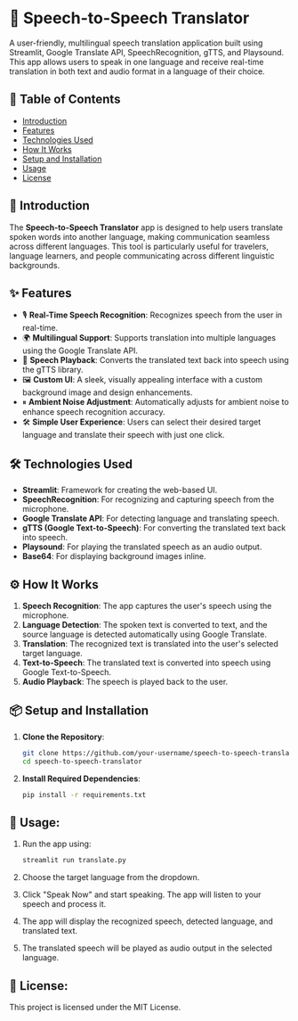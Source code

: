 # 🎤 Speech-to-Speech Translator

A user-friendly, multilingual speech translation application built using Streamlit, Google Translate API, SpeechRecognition, gTTS, and Playsound. This app allows users to speak in one language and receive real-time translation in both text and audio format in a language of their choice.

## 📝 Table of Contents
- [Introduction](#introduction)
- [Features](#features)
- [Technologies Used](#technologies-used)
- [How It Works](#how-it-works)
- [Setup and Installation](#setup-and-installation)
- [Usage](#usage)
- [License](#license)

## 📖 Introduction
The **Speech-to-Speech Translator** app is designed to help users translate spoken words into another language, making communication seamless across different languages. This tool is particularly useful for travelers, language learners, and people communicating across different linguistic backgrounds.

## ✨ Features
- 🎙 **Real-Time Speech Recognition**: Recognizes speech from the user in real-time.
- 🌍 **Multilingual Support**: Supports translation into multiple languages using the Google Translate API.
- 📢 **Speech Playback**: Converts the translated text back into speech using the gTTS library.
- 🖼 **Custom UI**: A sleek, visually appealing interface with a custom background image and design enhancements.
- ⏸ **Ambient Noise Adjustment**: Automatically adjusts for ambient noise to enhance speech recognition accuracy.
- 🛠 **Simple User Experience**: Users can select their desired target language and translate their speech with just one click.

## 🛠 Technologies Used
- **Streamlit**: Framework for creating the web-based UI.
- **SpeechRecognition**: For recognizing and capturing speech from the microphone.
- **Google Translate API**: For detecting language and translating speech.
- **gTTS (Google Text-to-Speech)**: For converting the translated text back into speech.
- **Playsound**: For playing the translated speech as an audio output.
- **Base64**: For displaying background images inline.

## ⚙️ How It Works
1. **Speech Recognition**: The app captures the user's speech using the microphone.
2. **Language Detection**: The spoken text is converted to text, and the source language is detected automatically using Google Translate.
3. **Translation**: The recognized text is translated into the user's selected target language.
4. **Text-to-Speech**: The translated text is converted into speech using Google Text-to-Speech.
5. **Audio Playback**: The speech is played back to the user.

## 📦 Setup and Installation
1. **Clone the Repository**:
   
   ```bash
   git clone https://github.com/your-username/speech-to-speech-translator.git
   cd speech-to-speech-translator

3. **Install Required Dependencies**:

   ```bash
   pip install -r requirements.txt

## 🚀 Usage:
1. Run the app using:
   
   ```bash
   streamlit run translate.py
   
2. Choose the target language from the dropdown.
3. Click "Speak Now" and start speaking. The app will listen to your speech and process it.
4. The app will display the recognized speech, detected language, and translated text.
5. The translated speech will be played as audio output in the selected language.

## 📄 License:
This project is licensed under the MIT License.

